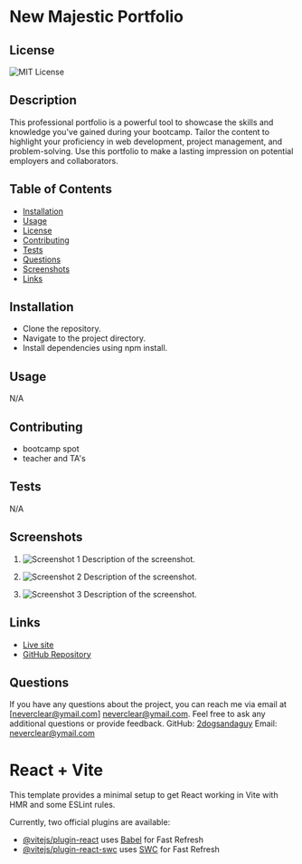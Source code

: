 
# New Majestic Portfolio


  ## License
  ![MIT License](https://img.shields.io/badge/license-MIT-brightgreen)
  
  
    

## Description
This professional portfolio is a powerful tool to showcase the skills and knowledge you've gained during your bootcamp. Tailor the content to highlight your proficiency in web development, project management, and problem-solving. Use this portfolio to make a lasting impression on potential employers and collaborators.

## Table of Contents
- [Installation](#installation)
- [Usage](#usage)
- [License](#license)
- [Contributing](#contributing)
- [Tests](#tests)
- [Questions](#questions)
- [Screenshots](#screenshots)
- [Links](#links)

## Installation
* Clone the repository.
* Navigate to the project directory.
* Install dependencies using npm install.

## Usage
N/A

## Contributing
 * bootcamp spot
 * teacher and TA's

## Tests
N/A


## Screenshots

1. ![Screenshot 1](screenshots/screenshot1.png)
   Description of the screenshot.

2. ![Screenshot 2](screenshots/screenshot2.png)
   Description of the screenshot.

3. ![Screenshot 3](screenshots/screenshot3.png)
   Description of the screenshot.



## Links

- [Live site](frabjous-frangipane-e462c2.netlify.app)
- [GitHub Repository](https://github.com/your-username/your-project)


## Questions
If you have any questions about the project, you can reach me via email at [neverclear@ymail.com]
neverclear@ymail.com. Feel free to ask any additional questions or provide feedback.
GitHub: [2dogsandaguy](https://github.com/2dogsandaguy)
Email: [neverclear@ymail.com](mailto:neverclear@ymail.com)
  


# React + Vite

This template provides a minimal setup to get React working in Vite with HMR and some ESLint rules.

Currently, two official plugins are available:

- [@vitejs/plugin-react](https://github.com/vitejs/vite-plugin-react/blob/main/packages/plugin-react/README.md) uses [Babel](https://babeljs.io/) for Fast Refresh
- [@vitejs/plugin-react-swc](https://github.com/vitejs/vite-plugin-react-swc) uses [SWC](https://swc.rs/) for Fast Refresh
